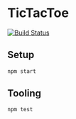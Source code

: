 # TicTacToe

[![Build Status](https://travis-ci.org/tsdavies/TicTacToe.svg?branch=master)](https://travis-ci.org/tsdavies/TicTacToe)

## Setup

```sh
npm start
```

## Tooling

```sh
npm test
```
